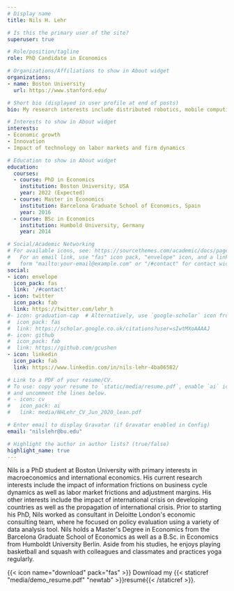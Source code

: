 ```yaml
---
# Display name
title: Nils H. Lehr

# Is this the primary user of the site?
superuser: true

# Role/position/tagline
role: PhD Candidate in Economics

# Organizations/Affiliations to show in About widget
organizations:
- name: Boston University
  url: https://www.stanford.edu/

# Short bio (displayed in user profile at end of posts)
bio: My research interests include distributed robotics, mobile computing and programmable matter.

# Interests to show in About widget
interests:
- Economic growth
- Innovation
- Impact of technology on labor markets and firm dynamics

# Education to show in About widget
education:
  courses:
  - course: PhD in Economics
    institution: Boston University, USA
    year: 2022 (Expected)
  - course: Master in Economics
    institution: Barcelona Graduate School of Economics, Spain
    year: 2016
  - course: BSc in Economics
    institution: Humbold University, Germany
    year: 2014

# Social/Academic Networking
# For available icons, see: https://sourcethemes.com/academic/docs/page-builder/#icons
#   For an email link, use "fas" icon pack, "envelope" icon, and a link in the
#   form "mailto:your-email@example.com" or "/#contact" for contact widget.
social:
- icon: envelope
  icon_pack: fas
  link: '/#contact'
- icon: twitter
  icon_pack: fab
  link: https://twitter.com/lehr_h
#- icon: graduation-cap  # Alternatively, use `google-scholar` icon from `ai` icon pack
#  icon_pack: fas
#  link: https://scholar.google.co.uk/citations?user=sIwtMXoAAAAJ
#- icon: github
#  icon_pack: fab
#  link: https://github.com/gcushen
- icon: linkedin
  icon_pack: fab
  link: https://www.linkedin.com/in/nils-lehr-4ba06582/

# Link to a PDF of your resume/CV.
# To use: copy your resume to `static/media/resume.pdf`, enable `ai` icons in `params.toml`, 
# and uncomment the lines below.
# - icon: cv
#   icon_pack: ai
#   link: media/NHLehr_CV_Jun_2020_lean.pdf

# Enter email to display Gravatar (if Gravatar enabled in Config)
email: "nilslehr@bu.edu"

# Highlight the author in author lists? (true/false)
highlight_name: true
---
```


Nils is a PhD student at Boston University with primary interests in macroeconomics and international economics. His current research interests include the impact of information frictions on business cycle dynamics as well as labor market frictions and adjustment margins. His other interests include the impact of international crisis on developing countries as well as the propagation of international crisis.
Prior to starting his PhD, Nils worked as consultant in Deloitte London's economic consulting team, where he focused on policy evaluation using a variety of data analysis tool.
Nils holds a Master's Degree in Economics from the Barcelona Graduate School of Economics as well as a B.Sc. in Economics from Humboldt University Berlin.
Aside from his studies, he enjoys playing basketball and squash with colleagues and classmates and practices yoga regularly. 

{{< icon name="download" pack="fas" >}} Download my {{< staticref "media/demo_resume.pdf" "newtab" >}}resumé{{< /staticref >}}.
